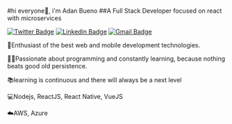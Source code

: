 #hi everyone👋, i'm Adan Bueno
##A Full Stack Developer focused on react with microservices

[![Twitter Badge](https://img.shields.io/badge/-@AdanBueno1-6633cc?style=flat-square&labelColor=6633cc&logo=twitter&logoColor=white&link=https://twitter.com/AdanBueno1)](https://twitter.com/AdanBueno1) 
[![Linkedin Badge](https://img.shields.io/badge/-Adan%20Bueno-6633cc?style=flat-square&logo=Linkedin&logoColor=white&link=https://https://www.linkedin.com/in/adanbuenos/)](https://https://www.linkedin.com/in/adanbuenos/) 
[![Gmail Badge](https://img.shields.io/badge/-adanbueno73@gmail.com-6633cc?style=flat-square&logo=Gmail&logoColor=white&link=mailto:adanbueno73@gmail.com)](mailto:adanbueno73@gmail.com)

🚀Enthusiast of the best web and mobile development technologies.

👨‍💻Passionate about programming and constantly learning, because nothing beats good old persistence. 

📚learning is continuous and there will always be a next level

💻Nodejs, ReactJS, React Native, VueJS

☁️AWS, Azure
